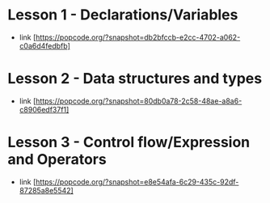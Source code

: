 # Lesson 1 - Declarations/Variables

- link [https://popcode.org/?snapshot=db2bfccb-e2cc-4702-a062-c0a6d4fedbfb]

# Lesson 2 - Data structures and types
- link [https://popcode.org/?snapshot=80db0a78-2c58-48ae-a8a6-c8906edf37f1]

# Lesson 3 - Control flow/Expression and Operators
- link [https://popcode.org/?snapshot=e8e54afa-6c29-435c-92df-87285a8e5542]
